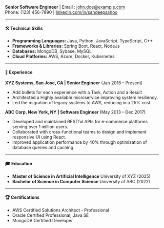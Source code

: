 **Senior Software Engineer** | Email : john.doe@example.com  
Phone: (123) 456-7890         | [linkedin.com/in/sandeepsahoo](https://linkedin.com/in/sandeepsahoo)

---
#### 🛠 Technical Skills

- **Programming Languages:** Java, Python, JavaScript, TypeScript, C++
- **Frameworks & Libraries:** Spring Boot, React, NodeJs 
- **Databases:** MongoDB, Sybase, MySQL
- **Cloud Platforms:** AWS, Azure, Docker, Kubernetes

---
#### 💼 Experience
**XYZ Systems, San Jose, CA | Senior Engineer** (Jan 2018 – Present)
- Add bullets for each experience with a Task, Action and a Result
- Architected a Highly available microservice improving system resiliency.
- Led the migration of legacy systems to AWS, reducing in a 25% cost.

**ABC Corp, New York, NY | Software Engineer** (May 2013 – Dec 2017) 
- Developed and maintained RESTful APIs for e-commerce platforms serving over 1 million users.
- Collaborated with cross-functional teams to design and implement responsive UI using React.
- Improved application performance by 40% through optimization of database queries and caching.

---
#### 🎓 Education

- **Master of Science in Artificial Intelligence** University of XYZ (2025)
- **Bachelor of Science in Computer Science** University of ABC (2022)

---
#### 🏆 Certifications

- AWS Certified Solutions Architect - Professional
- Oracle Certified Professional, Java SE
- MongoDB Certified Developer
